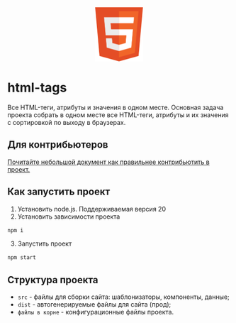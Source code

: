 <div align="center">
    <img width="108" height="122" src="./assets/html.svg" alt="html logo" />
</div>

# html-tags
Все HTML-теги, атрибуты и значения в одном месте.
Основная задача проекта собрать в одном месте все HTML-теги, атрибуты и их значения с сортировкой по выходу в браузерах.

## Для контрибьютеров
[Почитайте небольшой документ как правильнее контрибьютить в проект.](./CONTRIBUTING.md)

## Как запустить проект
1. Установить node.js. Поддерживаемая версия 20
2. Установить зависимости проекта
```bash
npm i
```
3. Запустить проект
```bash
npm start
```

## Структура проекта
- `src` - файлы для сборки сайта: шаблонизаторы, компоненты, данные;
- `dist` - автогенерируемые файлы для сайта (прод);
- `файлы в корне` - конфигурационные файлы проекта.
